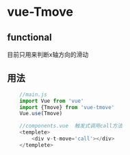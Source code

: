 # vue-Tmove

## functional

目前只用来判断x轴方向的滑动

## 用法
```js
    //main.js
    import Vue from 'vue'
    import {Tmove} from 'vue-tmove'
    Vue.use(Tmove)

    //components.vue  触发式调用call方法
    <templete>
        <div v-t-move='call'></div> 
    </templete>
```